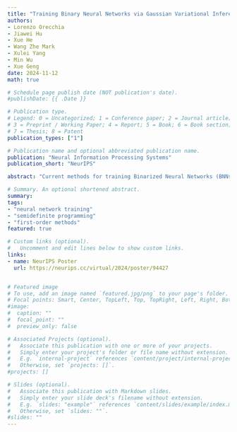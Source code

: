```yaml
---
title: "Training Binary Neural Networks via Gaussian Variational Inference and Low-Rank Semidefinite Programming" 
authors: 
- Lorenzo Orecchia
- Jiawei Hu
- Xue He
- Wang Zhe Mark
- Xulei Yang
- Min Wu
- Xue Geng
date: 2024-11-12
math: true

# Schedule page publish date (NOT publication's date).
#publishDate: {{ .Date }}

# Publication type.
# Legend: 0 = Uncategorized; 1 = Conference paper; 2 = Journal article;
# 3 = Preprint / Working Paper; 4 = Report; 5 = Book; 6 = Book section;
# 7 = Thesis; 8 = Patent
publication_types: ["1"]

# Publication name and optional abbreviated publication name.
publication: "Neural Information Processing Systems"
publication_short: "NeurIPS"

abstract: "Current methods for training Binarized Neural Networks (BNNs) heavily rely on the heuristic straight-through estimator (STE), which crucially enables the application of SGD-based optimizers to the combinatorial training problem. Although the STE heuristics and their variants have led to significant improvements in BNN performance, their theoretical underpinnings remain unclear and relatively understudied. In this paper, we propose a theoretically motivated optimization framework for BNN training based on Gaussian variational inference. In its simplest form, our approach yields a non-convex linear programming formulation whose variables and associated gradients motivate the use of latent weights and STE gradients. More importantly, our framework allows us to formulate semidefinite programming (SDP) relaxations to the BNN training task. Such formulations are able to explicitly models pairwise correlations between weights during training, leading to a more accurate optimization characterization of the training problem. As the size of such formulations grows quadratically in the number of weights, quickly becoming intractable for large networks, we apply the Burer-Monteiro approach and only optimize over linear-size low-rank SDP solutions. Our empirical evaluation on CIFAR-10, CIFAR-100, Tiny-ImageNet and ImageNet datasets shows our method consistently outperforming all state-of-the-art algorithms for training BNNs."

# Summary. An optional shortened abstract.
summary: 
tags:
- "neural network training"
- "semidefinite programming"
- "first-order methods"
featured: true

# Custom links (optional).
#   Uncomment and edit lines below to show custom links.
links:
- name: NeurIPS Poster
  url: https://neurips.cc/virtual/2024/poster/94427


# Featured image
# To use, add an image named `featured.jpg/png` to your page's folder. 
# Focal points: Smart, Center, TopLeft, Top, TopRight, Left, Right, BottomLeft, Bottom, BottomRight.
#image:
#  caption: ""
#  focal_point: ""
#  preview_only: false

# Associated Projects (optional).
#   Associate this publication with one or more of your projects.
#   Simply enter your project's folder or file name without extension.
#   E.g. `internal-project` references `content/project/internal-project/index.md`.
#   Otherwise, set `projects: []`.
#projects: []

# Slides (optional).
#   Associate this publication with Markdown slides.
#   Simply enter your slide deck's filename without extension.
#   E.g. `slides: "example"` references `content/slides/example/index.md`.
#   Otherwise, set `slides: ""`.
#slides: ""
---
```

